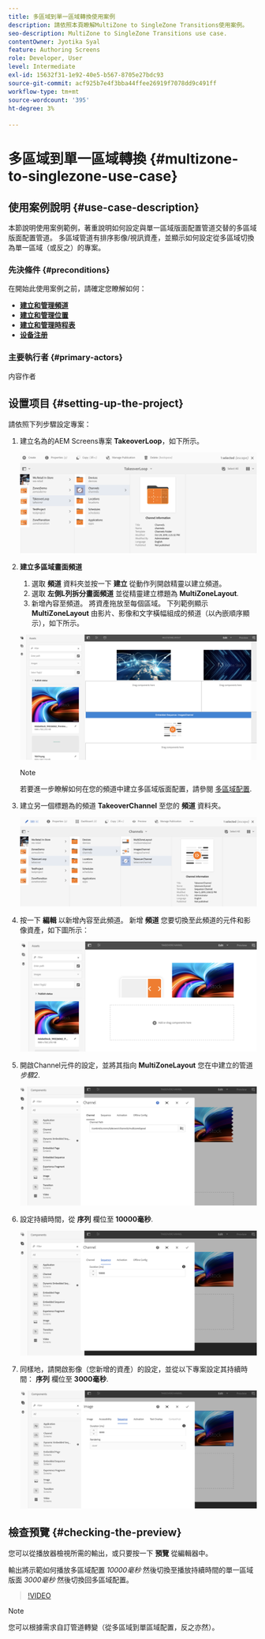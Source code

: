 ```yaml
---
title: 多區域到單一區域轉換使用案例
description: 請依照本頁瞭解MultiZone to SingleZone Transitions使用案例。
seo-description: MultiZone to SingleZone Transitions use case.
contentOwner: Jyotika Syal
feature: Authoring Screens
role: Developer, User
level: Intermediate
exl-id: 15632f31-1e92-40e5-b567-8705e27bdc93
source-git-commit: acf925b7e4f3bba44ffee26919f7078dd9c491ff
workflow-type: tm+mt
source-wordcount: '395'
ht-degree: 3%

---
```


# 多區域到單一區域轉換 {#multizone-to-singlezone-use-case}


## 使用案例說明 {#use-case-description}

本節說明使用案例範例，著重說明如何設定與單一區域版面配置管道交替的多區域版面配置管道。 多區域管道有排序影像/視訊資產，並顯示如何設定從多區域切換為單一區域（或反之）的專案。

### 先決條件 {#preconditions}

在開始此使用案例之前，請確定您瞭解如何：

* **[建立和管理頻道](managing-channels.md)**
* **[建立和管理位置](managing-locations.md)**
* **[建立和管理時程表](managing-schedules.md)**
* **[设备注册](device-registration.md)**

### 主要執行者 {#primary-actors}

内容作者

## 设置项目 {#setting-up-the-project}

請依照下列步驟設定專案：

1. 建立名為的AEM Screens專案 **TakeoverLoop**，如下所示。

   ![资产](assets/mz-to-sz1.png)


1. **建立多區域畫面頻道**

   1. 選取 **頻道** 資料夾並按一下 **建立** 從動作列開啟精靈以建立頻道。
   1. 選取 **左側L列拆分畫面頻道** 並從精靈建立標題為 **MultiZoneLayout**.
   1. 新增內容至頻道。 將資產拖放至每個區域。 下列範例顯示 **MultiZoneLayout** 由影片、影像和文字橫幅組成的頻道（以內嵌順序顯示），如下所示。

   ![资产](assets/mz-to-sz2.png)

   >[!NOTE]
   >
   >若要進一步瞭解如何在您的頻道中建立多區域版面配置，請參閱 [多區域配置](multi-zone-layout-aem-screens.md).


1. 建立另一個標題為的頻道 **TakeoverChannel** 至您的 **頻道** 資料夾。

   ![资产](assets/mz-to-sz3.png)

1. 按一下 **編輯** 以新增內容至此頻道。 新增 **頻道** 您要切換至此頻道的元件和影像資產，如下圖所示：

   ![资产](assets/mz-to-sz4.png)

1. 開啟Channel元件的設定，並將其指向 **MultiZoneLayout** 您在中建立的管道 *步驟2*.

   ![资产](assets/mz-to-sz5.png)

1. 設定持續時間，從 **序列** 欄位至 **10000毫秒**.

   ![资产](assets/mz-to-sz6.png)

1. 同樣地，請開啟影像（您新增的資產）的設定，並從以下專案設定其持續時間： **序列** 欄位至 **3000毫秒**.

   ![资产](assets/mz-to-sz7.png)

## 檢查預覽 {#checking-the-preview}

您可以從播放器檢視所需的輸出，或只要按一下 **預覽** 從編輯器中。

輸出將示範如何播放多區域配置 *10000毫秒* 然後切換至播放持續時間的單一區域版面 *3000毫秒* 然後切換回多區域配置。

>[!VIDEO](https://video.tv.adobe.com/v/30366)

>[!NOTE]
>
>您可以根據需求自訂管道轉變（從多區域到單區域配置，反之亦然）。
